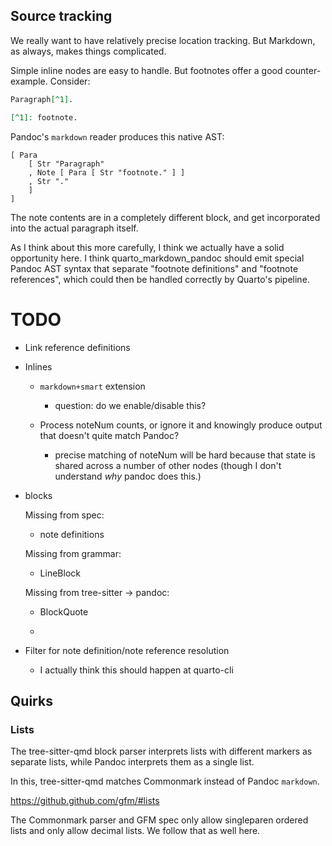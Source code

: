 ## Source tracking

We really want to have relatively precise location tracking.
But Markdown, as always, makes things complicated.

Simple inline nodes are easy to handle.
But footnotes offer a good counter-example. Consider:

```markdown
Paragraph[^1].

[^1]: footnote.
```

Pandoc's `markdown` reader produces this native AST:

```
[ Para
    [ Str "Paragraph"
    , Note [ Para [ Str "footnote." ] ]
    , Str "."
    ]
]
```

The note contents are in a completely different block, and get incorporated into the actual paragraph itself.

As I think about this more carefully, I think we actually have a solid opportunity here.
I think quarto_markdown_pandoc should emit special Pandoc AST syntax that separate "footnote definitions" and "footnote references", which could then be handled correctly by Quarto's pipeline.

# TODO

- Link reference definitions

- Inlines

  - `markdown+smart` extension

    - question: do we enable/disable this?

  - Process noteNum counts, or ignore it and knowingly produce output that doesn't quite match Pandoc?
  
    - precise matching of noteNum will be hard because that state is shared across a number of other nodes
      (though I don't understand _why_ pandoc does this.)

- blocks

  Missing from spec:

  - note definitions

  Missing from grammar:

  - LineBlock

  Missing from tree-sitter -> pandoc:

  - BlockQuote

  - 
  
- Filter for note definition/note reference resolution

  - I actually think this should happen at quarto-cli

## Quirks

### Lists

The tree-sitter-qmd block parser interprets lists with different markers
as separate lists, while Pandoc interprets them as a single list.

In this, tree-sitter-qmd matches Commonmark instead of Pandoc `markdown`.
  
https://github.github.com/gfm/#lists

The Commonmark parser and GFM spec only allow singleparen ordered lists
and only allow decimal lists. We follow that as well here.


